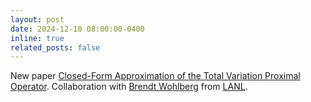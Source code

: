 ```yaml
---
layout: post
date: 2024-12-10 08:00:00-0400
inline: true
related_posts: false
---
```


 New paper [Closed-Form Approximation of the Total Variation Proximal Operator](https://arxiv.org/abs/2412.07718). Collaboration with [Brendt Wohlberg](https://brendt.wohlberg.net) from [LANL](https://www.lanl.gov).